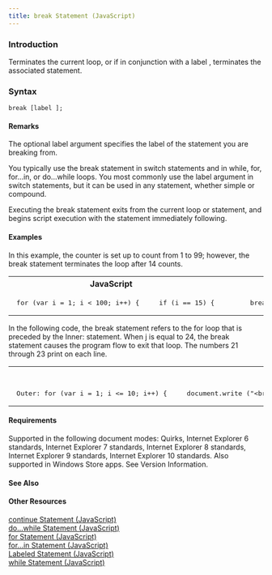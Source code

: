 ```yaml
---
title: break Statement (JavaScript)
---
```


### Introduction 

 Terminates the current loop, or if in conjunction with a label , terminates the associated statement.

### Syntax 

```
break [label ];
```

#### Remarks 

<div id="languageReferenceRemarksSection" class="section" name="collapseableSection" style="">
  <p xmlns:util="util">
    The optional <span class="parameter" sdata="paramReference">label</span> argument specifies the label of the statement you are breaking from.
  </p>
  <p xmlns:util="util">
    You typically use the <span sdata="langKeyword" value="break"><span class="keyword">break</span></span> statement in <span sdata="langKeyword" value="switch"><span class=
    "keyword">switch</span></span> statements and in <span sdata="langKeyword" value="while"><span class="keyword">while</span></span>, <span sdata="langKeyword" value="for"><span class=
    "keyword">for</span></span>, <span sdata="langKeyword" value="for...in"><span class="keyword">for...in</span></span>, or <span sdata="langKeyword" value="do...while"><span class=
    "keyword">do...while</span></span> loops. You most commonly use the <span class="parameter" sdata="paramReference">label</span> argument in <span sdata="langKeyword" value="switch"><span class=
    "keyword">switch</span></span> statements, but it can be used in any statement, whether simple or compound.
  </p>
  <p xmlns:util="util">
    Executing the <span sdata="langKeyword" value="break"><span class="keyword">break</span></span> statement exits from the current loop or statement, and begins script execution with the statement
    immediately following.
  </p>
</div>

#### Examples 

<div id="sectionSection0" class="section" name="collapseableSection" style="" expanded="true">
  <div id="sectionSection1" class="seeAlsoNoToggleSection">
    <p xmlns:util="util">
      In this example, the counter is set up to count from 1 to 99; however, the <span sdata="langKeyword" value="break"><span class="keyword">break</span></span> statement terminates the loop after
      14 counts.
    </p>
  </div>
  <div id="sectionSection2" class="seeAlsoNoToggleSection">
    <div class="code">
      <table width="100%" cellspacing="0" cellpadding="0">
        <tr>
          <th>
            JavaScript&nbsp;
          </th>
          <th>
            <span class="copyCode" onclick="CopyCode(this)" onkeypress="CopyCode_CheckKey(this, event)" onmouseover="ChangeCopyCodeIcon(this)" onmouseout="ChangeCopyCodeIcon(this)" tabindex=
            "0"><img class="copyCodeImage" name="ccImage" align="absmiddle" alt="Copy image" title="Copy image" src="../icons/copycode.gif" />Copy Code</span>
          </th>
        </tr>
        <tr>
          <td colspan="2">
            <pre>
 for (var i = 1; i &lt; 100; i++) {     if (i == 15) {         break;     }     document.write (i);     document.write (" "); }  // Output: 1234567891011121314 
</pre>
          </td>
        </tr>
      </table>
    </div>
  </div>
  <div id="sectionSection3" class="seeAlsoNoToggleSection">
    <p xmlns:util="util">
      In the following code, the <span sdata="langKeyword" value="break"><span class="keyword">break</span></span> statement refers to the <span sdata="langKeyword" value="for"><span class=
      "keyword">for</span></span> loop that is preceded by the <span class="code">Inner:</span> statement. When <span class="code">j</span> is equal to 24, the <span sdata="langKeyword" value=
      "break"><span class="keyword">break</span></span> statement causes the program flow to exit that loop. The numbers 21 through 23 print on each line.
    </p>
  </div>
  <div id="sectionSection4" class="seeAlsoNoToggleSection">
    <div class="code">
      <table width="100%" cellspacing="0" cellpadding="0">
        <tr>
          <th>
            JavaScript&nbsp;
          </th>
          <th>
            <span class="copyCode" onclick="CopyCode(this)" onkeypress="CopyCode_CheckKey(this, event)" onmouseover="ChangeCopyCodeIcon(this)" onmouseout="ChangeCopyCodeIcon(this)" tabindex=
            "0"><img class="copyCodeImage" name="ccImage" align="absmiddle" alt="Copy image" title="Copy image" src="../icons/copycode.gif" />Copy Code</span>
          </th>
        </tr>
        <tr>
          <td colspan="2">
            <pre>
 Outer: for (var i = 1; i &lt;= 10; i++) {     document.write ("&lt;br /&gt;");     document.write ("i: " + i);     document.write (" j: "); Inner:     for (var j = 21; j &lt;= 30; j++) {         if (j == 24) {             break Inner;         }         document.write (j + " ");     } }  // Output:  // i: 1 j: 21 22 23  // i: 2 j: 21 22 23  // i: 3 j: 21 22 23  // i: 4 j: 21 22 23  // i: 5 j: 21 22 23  // i: 6 j: 21 22 23  // i: 7 j: 21 22 23  // i: 8 j: 21 22 23  // i: 9 j: 21 22 23  // i: 10 j: 21 22 23 
</pre>
          </td>
        </tr>
      </table>
    </div>
  </div>
</div>

#### Requirements 

<div id="requirementsTitleSection" class="section" name="collapseableSection" style="">
  <p xmlns:util="util"></p>
  <p>
    Supported in the following document modes: Quirks, Internet Explorer 6 standards, Internet Explorer 7 standards, Internet Explorer 8 standards, Internet Explorer 9 standards, Internet Explorer 10
    standards. Also supported in Windows Store apps. See Version Information.
  </p>
</div>

#### See Also 

<div id="seeAlsoSection" class="section" name="collapseableSection" style="">
  <h4 class="subHeading">
    Other Resources
  </h4>
  <div class="seeAlsoStyle">
    <span sdata="link" xmlns:util="util"><a href="f8a30d9f-e2de-4e1f-8668-4e4cf95f7df9.htm">continue Statement (JavaScript)</a></span>
  </div>
  <div class="seeAlsoStyle">
    <span sdata="link" xmlns:util="util"><a href="8b7782ba-fbad-48cd-9639-193566da6ae5.htm">do...while Statement (JavaScript)</a></span>
  </div>
  <div class="seeAlsoStyle">
    <span sdata="link" xmlns:util="util"><a href="bae0ec40-152e-43f3-969b-3696489ec5c4.htm">for Statement (JavaScript)</a></span>
  </div>
  <div class="seeAlsoStyle">
    <span sdata="link" xmlns:util="util"><a href="1b51a0ce-89f7-4a69-88ed-017b47dc398f.htm">for...in Statement (JavaScript)</a></span>
  </div>
  <div class="seeAlsoStyle">
    <span sdata="link" xmlns:util="util"><a href="019f898e-9e27-4be4-a22f-c5927c7fcae2.htm">Labeled Statement (JavaScript)</a></span>
  </div>
  <div class="seeAlsoStyle">
    <span sdata="link" xmlns:util="util"><a href="d63777cf-0e1a-4555-8d3a-334381001f48.htm">while Statement (JavaScript)</a></span>
  </div>
</div>

